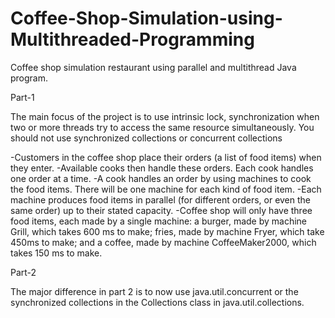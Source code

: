 # Coffee-Shop-Simulation-using-Multithreaded-Programming

Coffee shop simulation restaurant using parallel and multithread Java program.

Part-1

The main focus of the project is to use intrinsic lock, synchronization when two or more threads try to access the same resource simultaneously.
You should not use synchronized collections or concurrent collections

-Customers in the coffee shop place their orders (a list of food items) when they enter. 
-Available cooks then handle these orders. Each cook handles one order at a time. 
-A cook handles an order by using machines to cook the food items. There will be one machine for each kind of food item. 
-Each machine produces food items in parallel (for different orders, or even the same order) up to their stated capacity.
-Coffee shop will only have three food items, each made by a single machine: a burger, made by machine Grill, which takes 600 ms to make; fries, made
by machine Fryer, which take 450ms to make; and a coffee, made by machine CoffeeMaker2000, which takes 150 ms to make.
 
 
 Part-2

The major difference in part 2 is to now use java.util.concurrent or the synchronized collections in the Collections class in
java.util.collections.
